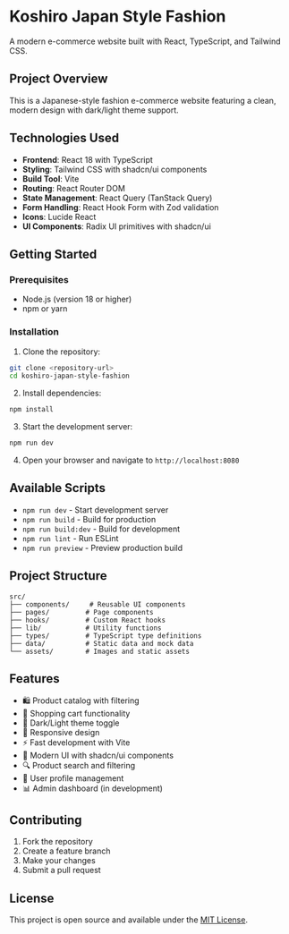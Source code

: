 # Koshiro Japan Style Fashion

A modern e-commerce website built with React, TypeScript, and Tailwind CSS.

## Project Overview

This is a Japanese-style fashion e-commerce website featuring a clean, modern design with dark/light theme support.

## Technologies Used

- **Frontend**: React 18 with TypeScript
- **Styling**: Tailwind CSS with shadcn/ui components
- **Build Tool**: Vite
- **Routing**: React Router DOM
- **State Management**: React Query (TanStack Query)
- **Form Handling**: React Hook Form with Zod validation
- **Icons**: Lucide React
- **UI Components**: Radix UI primitives with shadcn/ui

## Getting Started

### Prerequisites

- Node.js (version 18 or higher)
- npm or yarn

### Installation

1. Clone the repository:
```bash
git clone <repository-url>
cd koshiro-japan-style-fashion
```

2. Install dependencies:
```bash
npm install
```

3. Start the development server:
```bash
npm run dev
```

4. Open your browser and navigate to `http://localhost:8080`

## Available Scripts

- `npm run dev` - Start development server
- `npm run build` - Build for production
- `npm run build:dev` - Build for development
- `npm run lint` - Run ESLint
- `npm run preview` - Preview production build

## Project Structure

```
src/
├── components/     # Reusable UI components
├── pages/         # Page components
├── hooks/         # Custom React hooks
├── lib/           # Utility functions
├── types/         # TypeScript type definitions
├── data/          # Static data and mock data
└── assets/        # Images and static assets
```

## Features

- 🛍️ Product catalog with filtering
- 🛒 Shopping cart functionality
- 🌙 Dark/Light theme toggle
- 📱 Responsive design
- ⚡ Fast development with Vite
- 🎨 Modern UI with shadcn/ui components
- 🔍 Product search and filtering
- 👤 User profile management
- 📊 Admin dashboard (in development)

## Contributing

1. Fork the repository
2. Create a feature branch
3. Make your changes
4. Submit a pull request

## License

This project is open source and available under the [MIT License](LICENSE).
